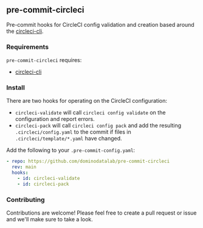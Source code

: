 ## pre-commit-circleci

Pre-commit hooks for CircleCI config validation and creation based around the [circleci-cli](https://github.com/CircleCI-Public/circleci-cli).

### Requirements

`pre-commit-circleci` requires:

* [circleci-cli](https://github.com/CircleCI-Public/circleci-cli#getting-started)

### Install

There are two hooks for operating on the CircleCI configuration:

* `circleci-validate` will call `circleci config validate` on the configuration and report errors.
* `circleci-pack` will call `circleci config pack` and add the resulting `.circleci/config.yaml` to the commit if files in `.circleci/template/*.yaml` have changed.

Add the following to your `.pre-commit-config.yaml`:

```yaml
- repo: https://github.com/dominodatalab/pre-commit-circleci
  rev: main
  hooks:
    - id: circleci-validate
    - id: circleci-pack
```

### Contributing

Contributions are welcome! Please feel free to create a pull request or issue and we'll make sure to take a look.
